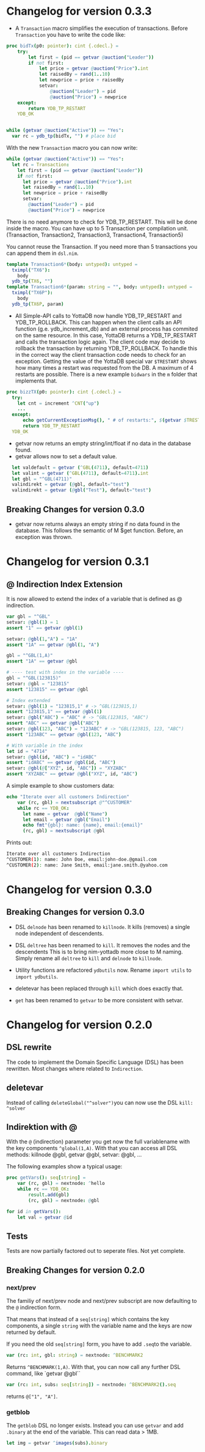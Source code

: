 # Changelog for version 0.3.3
- A `Transaction` macro simplifies the execution of transactions.
Before `Transaction` you have to write the code like:
```nim
proc bidTx(p0: pointer): cint {.cdecl.} =
    try:
        let first = (pid == getvar @auction("Leader"))
        if not first:
            let price = getvar @auction("Price").int
            let raisedBy = rand(1..10)
            let newprice = price + raisedBy
            setvar:
                @auction("Leader") = pid
                @auction("Price") = newprice
    except:
        return YDB_TP_RESTART
    YDB_OK


while (getvar @auction("Active")) == "Yes":
  var rc = ydb_tp(bidTx, "") # place bid
```
With the new `Transaction` macro you can now write:
```nim
while (getvar @auction("Active")) == "Yes":
  let rc = Transaction:
    let first = (pid == getvar @auction("Leader"))
    if not first:
      let price = getvar @auction("Price").int
      let raisedBy = rand(1..10)
      let newprice = price + raisedBy
      setvar:
        @auction("Leader") = pid
        @auction("Price") = newprice
```
There is no need anymore to check for YDB_TP_RESTART. This will be done inside the macro.
You can have up to 5 Transaction per compilation unit. (Transaction, Transaction2, Transaction3, Transaction4, Transaction5)

You cannot reuse the Transaction. If you need more than 5 transactions you can append them in `dsl.nim`.
```nim
template Transaction6*(body: untyped): untyped =
  tximpl("TX6"):
    body
  ydb_tp(TX6, "")
template Transaction6*(param: string = "", body: untyped): untyped =
  tximpl("TX6P"):
    body
  ydb_tp(TX6P, param)
```

- All Simple-API calls to YottaDB now handle YDB_TP_RESTART and YDB_TP_ROLLBACK.
This can happen when the client calls an API function (g.e. ydb_increment_db) and an external process has commited on the same resource. In this case, YottaDB returns a YDB_TP_RESTART and calls the transaction logic again. The client code may decide to rollback the transaction by returning YDB_TP_ROLLBACK.
To handle this in the correct way the client transaction code needs to check for an exception. Getting the value of the YottaDB special var `$TRESTART` shows how many times a restart was requested from the DB. A maximum of 4 restarts are possible. There is a new example `bidwars` in the `m` folder that implements that.

```nim
proc bizzTX(p0: pointer): cint {.cdecl.} =
  try:
    let cnt = increment ^CNT("up")
    ...
  except:
      echo getCurrentExceptionMsg(), " # of restarts:", $(getvar $TRESTART)
      return YDB_TP_RESTART
  YDB_OK
```

- getvar now returns an empty string/int/float if no data in the database found.
- getvar allows now to set a default value.
```nim
  let valdefault = getvar (^GBL(4711), default=4711)
  let valint = getvar (^GBL(4711), default=4711).int
  let gbl = "^GBL(4711)"
  valindirekt = getvar (@gbl, default="test")
  valindirekt = getvar (@gbl("Test"), default="test")
```
## Breaking Changes for version 0.3.0
- getvar now returns always an empty string if no data found in the database. This follows the semantic of M $get function. 
Before, an exception was thrown.


# Changelog for version 0.3.1
## @ Indirection Index Extension
It is now allowed to extend the index of a variable that is defined as @ indirection.
```nim
var gbl = "^GBL"
setvar: @gbl(1) = 1
assert "1" == getvar @gbl(1)

setvar: @gbl(1,"A") = "1A"
assert "1A" == getvar @gbl(1, "A")

gbl = "^GBL(1,A)"
assert "1A" == getvar @gbl

# ---- test with index in the variable ----
gbl = "^GBL(123815)"
setvar: @gbl = "123815"
assert "123815" == getvar @gbl

# Index extended
setvar: @gbl(1) = "123815,1" # -> ^GBL(123815,1)
assert "123815,1" == getvar @gbl(1)
setvar: @gbl("ABC") = "ABC" # -> ^GBL(123815, "ABC")
assert "ABC" == getvar @gbl("ABC")
setvar: @gbl(123, "ABC") = "123ABC" # -> ^GBL(123815, 123, "ABC")
assert "123ABC" == getvar @gbl(123, "ABC")

# With variable in the index
let id = "4714"
setvar: @gbl(id, "ABC") = "idABC"
assert "idABC" == getvar @gbl(id, "ABC")
setvar: @gbl(@["XYZ", id, "ABC"]) = "XYZABC"
assert "XYZABC" == getvar @gbl("XYZ", id, "ABC")
```
A simple example to show customers data:
```nim
echo "Iterate over all customers Indirection"
    var (rc, gbl) = nextsubscript @"^CUSTOMER"
    while rc == YDB_OK:
      let name = getvar  @gbl("Name")
      let email = getvar @gbl("Email")
      echo fmt"{gbl}: name: {name}, email:{email}"
      (rc, gbl) = nextsubscript @gbl
```
Prints out:
```bash
Iterate over all customers Indirection
^CUSTOMER(1): name: John Doe, email:john-doe.@gmail.com
^CUSTOMER(2): name: Jane Smith, email:jane.smith.@yahoo.com
```


# Changelog for version 0.3.0

## Breaking Changes for version 0.3.0
- DSL `delnode` has been renamed to `killnode`. It kills (removes) a single node independent of descendents.
- DSL `deltree` has been renamed to `kill`. It removes the nodes and the descendents
This is to bring nim-yottadb more close to M naming.
Simply rename all `deltree` to `kill` and `delnode` to `killnode`.

- Utility functions are refactored `ydbutils` now. Rename `import utils` to `import ydbutils`.

- deletevar has been replaced through `kill` which does exactly that.

- `get` has been renamed to `getvar` to be more consistent with setvar.

# Changelog for version 0.2.0
## DSL rewrite
The code to implement the Domain Specific Language (DSL) has been rewritten. Most changes where related to `Indirection`.

## deletevar
Instead of calling `deleteGlobal("^solver")`you can now use the DSL `kill: ^solver`

## Indirektion with @
With the `@` (indirection) parameter you get now the full variablename with the key components `^global(1,A)`.
With that you can access all DSL methods:
killnode @gbl, getvar @gbl, setvar: @gbl, ...

The following examples show a typical usage:
```nim
proc getVars(): seq[string] =
    var (rc, gbl) = nextnode: ^hello
    while rc == YDB_OK:
        result.add(gbl)
        (rc, gbl) = nextnode: @gbl

for id in getVars():
    let val = getvar @id
```
 ## Tests
 Tests are now partially factored out to seperate files. Not yet complete.

## Breaking Changes for version 0.2.0
### next/prev
The familiy of next/prev node and next/prev subscript are now defaulting to the `@` indirection form.

That means that instead of a `seq[string]` which contains the key components, a single `string` with the variable name and the keys are now returned by default.

If you need the old `seq[string]` form, you have to add `.seq`to the variable.
```nim
var (rc: int, gbl: string) = nextnode: ^BENCHMARK2
```
Returns `^BENCHMARK(1,A)`.  With that, you can now call any further DSL command, like `getvar @gbl``
```nim
var (rc: int, subs: seq[string]) = nextnode: ^BENCHMARK2().seq
```
returns `@["1", "A"]`.

### getblob
The `getblob` DSL no longer exists. Instead you can use `getvar` and add `.binary` at the end of the variable. This can read data > 1MB.
```nim
let img = getvar ^images(subs).binary
```
